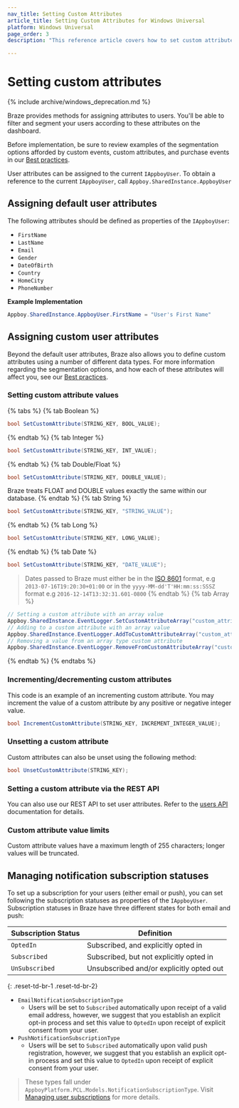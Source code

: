 ```yaml
---
nav_title: Setting Custom Attributes
article_title: Setting Custom Attributes for Windows Universal
platform: Windows Universal
page_order: 3
description: "This reference article covers how to set custom attributes on the Windows Universal platform."

---
```


# Setting custom attributes
{% include archive/windows_deprecation.md %}

Braze provides methods for assigning attributes to users. You'll be able to filter and segment your users according to these attributes on the dashboard.

Before implementation, be sure to review examples of the segmentation options afforded by custom events, custom attributes, and purchase events in our [Best practices][7].

User attributes can be assigned to the current `IAppboyUser`. To obtain a reference to the current `IAppboyUser`, call `Appboy.SharedInstance.AppboyUser`

## Assigning default user attributes

The following attributes should be defined as properties of the `IAppboyUser`:

- `FirstName`
- `LastName`
- `Email`
- `Gender`
- `DateOfBirth`
- `Country`
- `HomeCity`
- `PhoneNumber`

**Example Implementation**

```csharp
Appboy.SharedInstance.AppboyUser.FirstName = "User's First Name"
```

## Assigning custom user attributes

Beyond the default user attributes, Braze also allows you to define custom attributes using a number of different data types. For more information regarding the segmentation options, and how each of these attributes will affect you, see our [Best practices]({{site.baseurl}}/developer_guide/platform_integration_guides/windows_universal/analytics/setting_user_ids/#user-id-integration-best-practices-and-notes).

### Setting custom attribute values

{% tabs %}
{% tab Boolean %}
```csharp
bool SetCustomAttribute(STRING_KEY, BOOL_VALUE);
```
{% endtab %}
{% tab Integer %}
```csharp
bool SetCustomAttribute(STRING_KEY, INT_VALUE);
```
{% endtab %}
{% tab Double/Float %}
```csharp
bool SetCustomAttribute(STRING_KEY, DOUBLE_VALUE);
```
Braze treats FLOAT and DOUBLE values exactly the same within our database.
{% endtab %}
{% tab String %}
```csharp
bool SetCustomAttribute(STRING_KEY, "STRING_VALUE");
```
{% endtab %}
{% tab Long %}
```csharp
bool SetCustomAttribute(STRING_KEY, LONG_VALUE);
```
{% endtab %}
{% tab Date %}
```csharp
bool SetCustomAttribute(STRING_KEY, "DATE_VALUE");
```
>  Dates passed to Braze must either be in the [ISO 8601][2] format, e.g `2013-07-16T19:20:30+01:00` or in the `yyyy-MM-dd'T'HH:mm:ss:SSSZ` format e.g `2016-12-14T13:32:31.601-0800`
{% endtab %}
{% tab Array %}
```csharp
// Setting a custom attribute with an array value
Appboy.SharedInstance.EventLogger.SetCustomAttributeArray("custom_attribute_array_test", testSetArray);
// Adding to a custom attribute with an array value
Appboy.SharedInstance.EventLogger.AddToCustomAttributeArray("custom_attribute_array_test", testAddString);
// Removing a value from an array type custom attribute
Appboy.SharedInstance.EventLogger.RemoveFromCustomAttributeArray("custom_attribute_array_test", testRemString);
```
{% endtab %}
{% endtabs %}

### Incrementing/decrementing custom attributes

This code is an example of an incrementing custom attribute. You may increment the value of a custom attribute by any positive or negative integer value.

```csharp
bool IncrementCustomAttribute(STRING_KEY, INCREMENT_INTEGER_VALUE);
```

### Unsetting a custom attribute

Custom attributes can also be unset using the following method:

```csharp
bool UnsetCustomAttribute(STRING_KEY);
```

### Setting a custom attribute via the REST API

You can also use our REST API to set user attributes. Refer to the [users API][4] documentation for details.

### Custom attribute value limits

Custom attribute values have a maximum length of 255 characters; longer values will be truncated.

## Managing notification subscription statuses

To set up a subscription for your users (either email or push), you can set following the subscription statuses as properties of the `IAppboyUser`. Subscription statuses in Braze have three different states for both email and push:

| Subscription Status | Definition |
| ------------------- | ---------- |
| `OptedIn` | Subscribed, and explicitly opted in |
| `Subscribed` | Subscribed, but not explicitly opted in |
| `UnSubscribed` | Unsubscribed and/or explicitly opted out |
{: .reset-td-br-1 .reset-td-br-2}

- `EmailNotificationSubscriptionType`
  - Users will be set to `Subscribed` automatically upon receipt of a valid email address, however, we suggest that you establish an explicit opt-in process and set this value to `OptedIn` upon receipt of explicit consent from your user.
- `PushNotificationSubscriptionType`
  - Users will be set to `Subscribed` automatically upon valid push registration, however, we suggest that you establish an explicit opt-in process and set this value to `OptedIn` upon receipt of explicit consent from your user.

>  These types fall under `AppboyPlatform.PCL.Models.NotificationSubscriptionType`. Visit [Managing user subscriptions][10] for more details.

[1]: {{site.baseurl}}/developer_guide/platform_integration_guides/windows_universal/analytics/setting_user_ids/#user-id-integration-best-practices--notes
[2]: http://en.wikipedia.org/wiki/ISO_8601
[4]: {{site.baseurl}}/developer_guide/rest_api/user_data/#user-data
[7]: {{site.baseurl}}/developer_guide/platform_wide/analytics_overview/#user-data-collection
[10]: {{site.baseurl}}/user_guide/message_building_by_channel/email/managing_user_subscriptions/#managing-user-subscriptions
